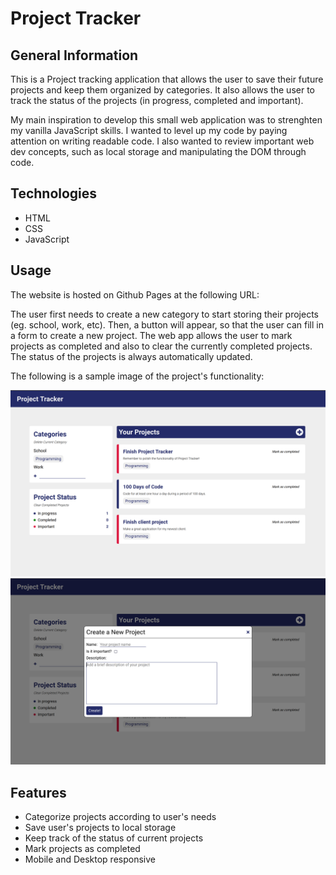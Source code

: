 # Project Tracker

## General Information

This is a Project tracking application that allows the user to save their future projects and keep them organized by categories. It also allows the user to track the status of the projects (in progress, completed and important).

My main inspiration to develop this small web application was to strenghten my vanilla JavaScript skills. I wanted to level up my code by paying attention on writing readable code. I also wanted to review important web dev concepts, such as local storage and manipulating the DOM through code.

## Technologies
- HTML
- CSS
- JavaScript

## Usage 
The website is hosted on Github Pages at the following URL:

The user first needs to create a new category to start storing their projects (eg. school, work, etc). Then, a button will appear, so that the user can fill in a form to create a new project. The web app allows the user to mark projects as completed and also to clear the currently completed projects. The status of the projects is always automatically updated.

The following is a sample image of the project's functionality:

![Homepage](images/Homepage.png)
![Create Project Modal](images/ProjectModal.png)

## Features
- Categorize projects according to user's needs
- Save user's projects to local storage 
- Keep track of the status of current projects
- Mark projects as completed
- Mobile and Desktop responsive